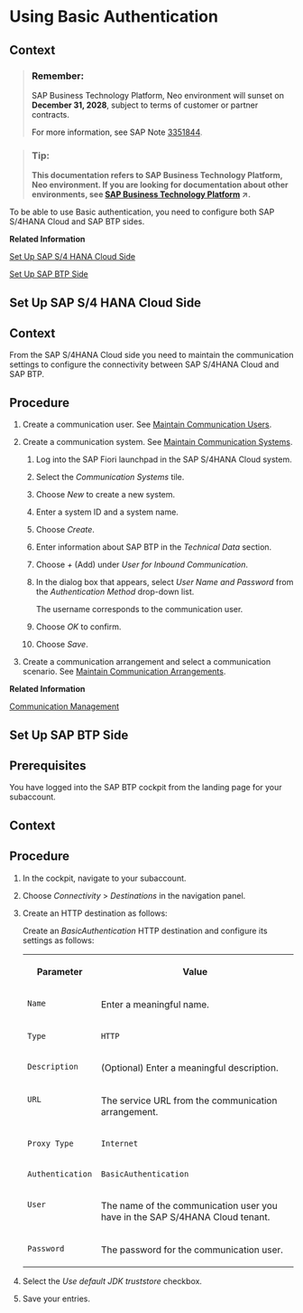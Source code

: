 <!-- loiof4c0ad4a1c7d44e992826bb5c939c487 -->

# Using Basic Authentication



<a name="loiof4c0ad4a1c7d44e992826bb5c939c487__context_pxs_prs_scb"/>

## Context

> ### Remember:  
> SAP Business Technology Platform, Neo environment will sunset on **December 31, 2028**, subject to terms of customer or partner contracts.
> 
> For more information, see SAP Note [3351844](https://me.sap.com/notes/3351844).

> ### Tip:  
> **This documentation refers to SAP Business Technology Platform, Neo environment. If you are looking for documentation about other environments, see [SAP Business Technology Platform](https://help.sap.com/viewer/65de2977205c403bbc107264b8eccf4b/Cloud/en-US/6a2c1ab5a31b4ed9a2ce17a5329e1dd8.html "SAP Business Technology Platform (SAP BTP) is an integrated offering comprised of four technology portfolios: database and data management, application development and integration, analytics, and intelligent technologies. The platform offers users the ability to turn data into business value, compose end-to-end business processes, and build and extend SAP applications quickly.") :arrow_upper_right:.**

To be able to use Basic authentication, you need to configure both SAP S/4HANA Cloud and SAP BTP sides.

**Related Information**  


[Set Up SAP S/4 HANA Cloud Side](using-basic-authentication-f4c0ad4.md#loio541cff3e17f14f4b8d7157c2e40f0925 "")

[Set Up SAP BTP Side](using-basic-authentication-f4c0ad4.md#loio647b45d968384fe89260aeffaf782543 "")

<a name="loio541cff3e17f14f4b8d7157c2e40f0925"/>

<!-- loio541cff3e17f14f4b8d7157c2e40f0925 -->

## Set Up SAP S/4 HANA Cloud Side



<a name="loio541cff3e17f14f4b8d7157c2e40f0925__context_atn_wrs_scb"/>

## Context

From the SAP S/4HANA Cloud side you need to maintain the communication settings to configure the connectivity between SAP S/4HANA Cloud and SAP BTP.



## Procedure

1.  Create a communication user. See [Maintain Communication Users](https://help.sap.com/viewer/f544846954f24b9183eddadcc41bdc3b/1808.500/en-US/eef80dda3867461c92ac1273689ed36f.html).

2.  Create a communication system. See [Maintain Communication Systems](https://help.sap.com/viewer/f544846954f24b9183eddadcc41bdc3b/1808.500/en-US/15663c157670410ca366623dff329396.html).

    1.  Log into the SAP Fiori launchpad in the SAP S/4HANA Cloud system.

    2.  Select the *Communication Systems* tile.

    3.  Choose *New* to create a new system.

    4.  Enter a system ID and a system name.

    5.  Choose *Create*.

    6.  Enter information about SAP BTP in the *Technical Data* section.

    7.  Choose *\+* \(Add\) under *User for Inbound Communication*.

    8.  In the dialog box that appears, select *User Name and Password* from the *Authentication Method* drop-down list.

        The username corresponds to the communication user.

    9.  Choose *OK* to confirm.

    10. Choose *Save*.


3.  Create a communication arrangement and select a communication scenario. See [Maintain Communication Arrangements](https://help.sap.com/viewer/f544846954f24b9183eddadcc41bdc3b/1808.500/en-US/fab3fd449cf74c6384622b98831e989e.html).


**Related Information**  


[Communication Management](https://help.sap.com/viewer/f544846954f24b9183eddadcc41bdc3b/1808.500/en-US/2e84a10c430645a88bdbfaaa23ac9ff7.html)

<a name="loio647b45d968384fe89260aeffaf782543"/>

<!-- loio647b45d968384fe89260aeffaf782543 -->

## Set Up SAP BTP Side



<a name="loio647b45d968384fe89260aeffaf782543__prereq_yhj_m5w_3bb"/>

## Prerequisites

You have logged into the SAP BTP cockpit from the landing page for your subaccount.



## Context



<a name="loio647b45d968384fe89260aeffaf782543__steps_vhq_fww_3bb"/>

## Procedure

1.  In the cockpit, navigate to your subaccount.

2.  Choose *Connectivity* \> *Destinations* in the navigation panel.

3.  Create an HTTP destination as follows:

    Create an *BasicAuthentication* HTTP destination and configure its settings as follows:


    <table>
    <tr>
    <th valign="top">

    Parameter


    
    </th>
    <th valign="top">

    Value


    
    </th>
    </tr>
    <tr>
    <td valign="top">
    
    `Name`


    
    </td>
    <td valign="top">
    
    Enter a meaningful name.


    
    </td>
    </tr>
    <tr>
    <td valign="top">
    
    `Type`


    
    </td>
    <td valign="top">
    
    `HTTP`


    
    </td>
    </tr>
    <tr>
    <td valign="top">
    
    `Description`


    
    </td>
    <td valign="top">
    
    \(Optional\) Enter a meaningful description.


    
    </td>
    </tr>
    <tr>
    <td valign="top">
    
    `URL`


    
    </td>
    <td valign="top">
    
    The service URL from the communication arrangement.


    
    </td>
    </tr>
    <tr>
    <td valign="top">
    
    `Proxy Type`


    
    </td>
    <td valign="top">
    
    `Internet`


    
    </td>
    </tr>
    <tr>
    <td valign="top">
    
    `Authentication`


    
    </td>
    <td valign="top">
    
    `BasicAuthentication`


    
    </td>
    </tr>
    <tr>
    <td valign="top">
    
    `User`


    
    </td>
    <td valign="top">
    
    The name of the communication user you have in the SAP S/4HANA Cloud tenant.


    
    </td>
    </tr>
    <tr>
    <td valign="top">
    
    `Password`


    
    </td>
    <td valign="top">
    
    The password for the communication user.


    
    </td>
    </tr>
    </table>
    
4.  Select the *Use default JDK truststore* checkbox.

5.  Save your entries.


